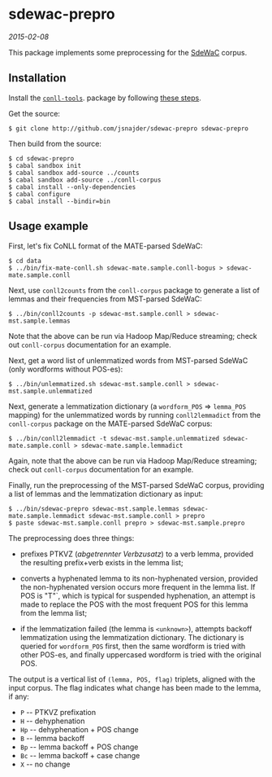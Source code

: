 # sdewac-prepro

*2015-02-08*

This package implements some preprocessing for the
[SdeWaC](http://www.ims.uni-stuttgart.de/forschung/ressourcen/korpora/sdewac.en.html)
corpus.

## Installation

Install the
[`conll-tools`](https://github.com/jsnajder/conll-corpus#installation).
package by following [these
steps](https://github.com/jsnajder/conll-corpus#installation).

Get the source:

```
$ git clone http://github.com/jsnajder/sdewac-prepro sdewac-prepro
```

Then build from the source:

```
$ cd sdewac-prepro
$ cabal sandbox init
$ cabal sandbox add-source ../counts
$ cabal sandbox add-source ../conll-corpus
$ cabal install --only-dependencies
$ cabal configure
$ cabal install --bindir=bin
```

## Usage example

First, let's fix CoNLL format of the MATE-parsed SdeWaC:

```
$ cd data
$ ../bin/fix-mate-conll.sh sdewac-mate.sample.conll-bogus > sdewac-mate.sample.conll
```

Next, use `conll2counts` from the `conll-corpus` package to generate a
list of lemmas and their frequencies from MST-parsed SdeWaC:

```
$ ../bin/conll2counts -p sdewac-mst.sample.conll > sdewac-mst.sample.lemmas
```

Note that the above can be run via Hadoop Map/Reduce streaming; check out
`conll-corpus` documentation for an example.

Next, get a word list of unlemmatized words from MST-parsed SdeWaC (only
wordforms without POS-es):

```
$ ../bin/unlemmatized.sh sdewac-mst.sample.conll > sdewac-mst.sample.unlemmatized
```

Next, generate a lemmatization dictionary (a `wordform_POS` => `lemma_POS`
mapping) for the unlemmatized words by running `conll2lemmadict` from the
`conll-corpus` package on the MATE-parsed SdeWaC corpus:

```
$ ../bin/conll2lemmadict -t sdewac-mst.sample.unlemmatized sdewac-mate.sample.conll > sdewac-mate.sample.lemmadict
```

Again, note that the above can be run via Hadoop Map/Reduce streaming;
check out `conll-corpus` documentation for an example.

Finally, run the preprocessing of the MST-parsed SdeWaC corpus, providing
a list of lemmas and the lemmatization dictionary as input:

```
$ ../bin/sdewac-prepro sdewac-mst.sample.lemmas sdewac-mate.sample.lemmadict sdewac-mst.sample.conll > prepro
$ paste sdewac-mst.sample.conll prepro > sdewac-mst.sample.prepro
```

The preprocessing does three things:

* prefixes PTKVZ (*abgetrennter Verbzusatz*) to a verb lemma, provided the
  resulting prefix+verb exists in the lemma list;

* converts a hyphenated lemma to its non-hyphenated version, provided the
  non-hyphenated version occurs more frequent in the lemma list. If
  POS is "T"`, which is typical for suspended hyphenation, an attempt is made 
  to replace the POS with the most frequent POS for this lemma from the lemma 
  list;

* if the lemmatization failed (the lemma is `<unknown>`), attempts backoff
  lemmatization using the lemmatization dictionary. The dictionary is queried
  for `wordform_POS` first, then the same wordform is tried with other POS-es,
  and finally uppercased wordform is tried with the original POS.

The output is a vertical list of `(lemma, POS, flag)` triplets, aligned with
the input corpus. The flag indicates what change has been made to the lemma,
if any:

* `P` -- PTKVZ prefixation
* `H` -- dehyphenation
* `Hp` -- dehyphenation + POS change
* `B` -- lemma backoff
* `Bp` -- lemma backoff + POS change
* `Bc` -- lemma backoff + case change
* `X` -- no change

